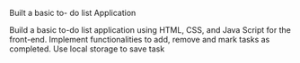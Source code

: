 Built a basic to- do list Application

Build a basic to-do list application using HTML, CSS, and Java Script for the front-end. Implement functionalities to add, remove and mark tasks as completed. Use local storage to save task
